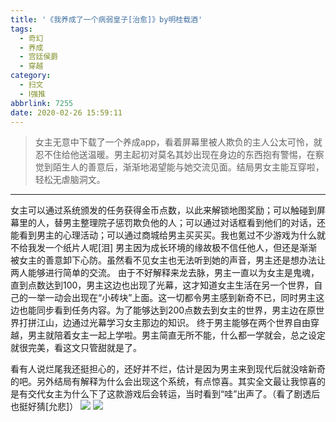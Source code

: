 ```yaml
---
title: '《我养成了一个病弱皇子[治愈]》by明桂载酒'
tags:
  - 奇幻
  - 养成
  - 宫廷侯爵
  - 穿越
category:
  - 扫文
  - Ⅰ强推
abbrlink: 7255
date: 2020-02-26 15:59:11
---
```

<meta name="referrer" content="no-referrer" />


> 女主无意中下载了一个养成app，看着屏幕里被人欺负的主人公太可怜，就忍不住给他送温暖。男主起初对莫名其妙出现在身边的东西抱有警惕，在察觉到陌生人的善意后，渐渐地渴望能与她交流见面。结局男女主能互穿啦，轻松无虐脑洞文。
<!-- more -->

---
女主可以通过系统颁发的任务获得金币点数，以此来解锁地图奖励；可以触碰到屏幕里的人，替男主整理院子惩罚欺负他的人；可以通过对话框看到他们的对话，还能看到男主的心理活动；可以通过商城给男主买买买。我也氪过不少游戏为什么就不给我发一个纸片人呢[泪]
男主因为成长环境的缘故极不信任他人，但还是渐渐被女主的善意卸下心防。虽然看不见女主也无法听到她的声音，男主还是想办法让两人能够进行简单的交流。
由于不好解释来龙去脉，男主一直以为女主是鬼魂，直到点数达到100，男主这边也出现了光幕，这才知道女主生活在另一个世界，自己的一举一动会出现在“小砖块”上面。这一切都令男主感到新奇不已，同时男主这边也能同步看到任务内容。为了能够达到200点数去到女主的世界，男主边在原世界打拼江山，边通过光幕学习女主那边的知识。
终于男主能够在两个世界自由穿越，男主就陪着女主一起上学啦。男主简直无所不能，什么都一学就会，总之设定就很完美，看这文只管甜就是了。

看有人说烂尾我还挺担心的，还好并不烂，估计是因为男主来到现代后就没啥新奇的吧。另外结局有解释为什么会出现这个系统，有点惊喜。其实全文最让我惊喜的是有交代女主为什么下了这款游戏后会转运，当时看到“哇”出声了。（看了剧透后也挺好猜[允悲]）
![](https://wx2.sinaimg.cn/mw690/0069kFhhgy1gc94esknw8j30n01ds7wi.jpg)
![](https://wx1.sinaimg.cn/mw690/0069kFhhgy1gc94f482y1j30n01ds7wi.jpg)